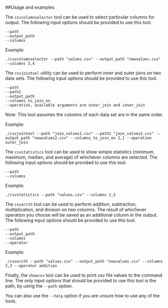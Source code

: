 ##Usage and examples

The `csvcolumnselector` tool can be used to select particular columns for
output. The following input options should be provided to use this tool.

```
--path
--output_path
--columns
```

Example:

```
./csvcolumnselector --path "values.csv" --output_path "newvalues.csv" --columns 3,4
```

The `csvjointool` utility can be used to perform inner and outer joins on two data
sets. The following input options should be provided to use this tool.

```
--path
--path2
--output_path
--columns_to_join_on
--operation, available arguments are outer_join and inner_join
```

Note: This tool assumes the columns of each data set are in the same order.

Example:

```
./csvjointool --path "join_values1.csv" --path2 "join_values2.csv" --output_path "newvalues2.csv" --columns_to_join_on 2,1 --operation outer_join
```

The `csvstatistics` tool can be used to show simple statistics (minimum, maximum, median, and
average) of whichever columns are selected. The following input options should be provided
to use this tool.

```
--path
--columns
```

Example:

```
./csvstatistics --path "values.csv" --columns 2,3
```

The `csvarith` tool can be used to perform addition, subtraction, multiplication,
and division on two columns. The result of whichever operation you
choose will be saved as an additional column in the output. The following input
options should be provided to use this tool.

```
--path
--output_path
--columns
--operator
```

Example:

```
./csvarith --path "values.csv" --output_path "newvalues.csv" --columns 2,3 --operator addition
```

Finally, the `showcsv` tool can be used to print csv file values to the command line. The only input
options that should be provided to use this tool is the path, by using the `--path` option.

You can also use the `--help` option if you are unsure how to use any of the tools.


